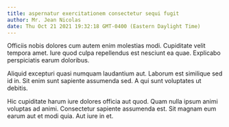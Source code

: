 ```yaml
---
title: aspernatur exercitationem consectetur sequi fugit
author: Mr. Jean Nicolas
date: Thu Oct 21 2021 19:32:18 GMT-0400 (Eastern Daylight Time)
---
```

Officiis nobis dolores cum autem enim molestias modi. Cupiditate velit tempora amet. Iure quod culpa repellendus est nesciunt ea quae. Explicabo perspiciatis earum doloribus.

 Aliquid excepturi quasi numquam laudantium aut. Laborum est similique sed id in. Sit enim sunt sapiente assumenda sed. A qui sunt voluptates ut debitis.

 Hic cupiditate harum iure dolores officia aut quod. Quam nulla ipsum animi voluptas ad animi. Consectetur sapiente assumenda est. Sit magnam eum earum aut et modi quia. Aut iure in et.